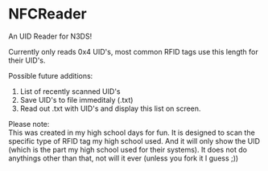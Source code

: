# NFCReader
An UID Reader for N3DS!

Currently only reads 0x4 UID's, most common RFID tags use this length for their UID's.

Possible future additions:<br>
1. List of recently scanned UID's<br>
2. Save UID's to file immeditaly (.txt)<br>
3. Read out .txt with UID's and display this list on screen.<br>

Please note:<br>
This was created in my high school days for fun. It is designed to scan the specific type of RFID tag my high school used. And it will only show the UID (which is the part my high school used for their systems). It does not do anythings other than that, not will it ever (unless you fork it I guess ;))
